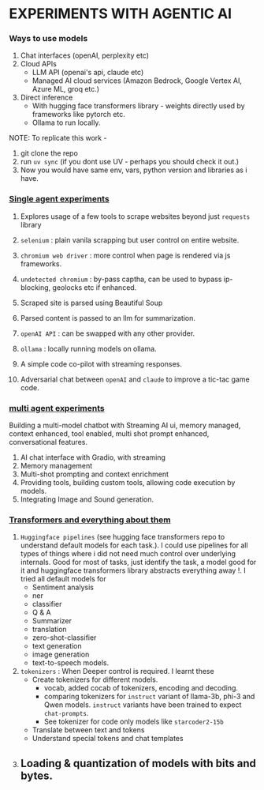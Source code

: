 # EXPERIMENTS WITH AGENTIC AI

### Ways to use models

1. Chat interfaces (openAI, perplexity etc)
2. Cloud APIs
   - LLM API (openai's api, claude etc)
   - Managed AI cloud services (Amazon Bedrock, Google Vertex AI, Azure ML, groq etc.)
3. Direct inference
   - With hugging face transformers library - weights directly used by frameworks like pytorch etc.
   - Ollama to run locally.

NOTE: To replicate this work -

1. git clone the repo
2. run `uv sync` (if you dont use UV - perhaps you should check it out.)
3. Now you would have same env, vars, python version and libraries as i have.

### [Single agent experiments](text_summarization_beautifulSoup.ipynb)

1. Explores usage of a few tools to scrape websites beyond just `requests` library

1. `selenium` : plain vanila scrapping but user control on entire website.
1. `chromium web driver` : more control when page is rendered via js frameworks.
1. `undetected chromium` : by-pass captha, can be used to bypass ip-blocking, geolocks etc if enhanced.

1. Scraped site is parsed using Beautiful Soup
1. Parsed content is passed to an llm for summarization.
1. `openAI API` : can be swapped with any other provider.
1. `ollama` : locally running models on ollama.
1. A simple code co-pilot with streaming responses.
1. Adversarial chat between `openAI` and `claude` to improve a tic-tac game code.

### [multi agent experiments](mulitmodel_agents.ipynb)

Building a multi-model chatbot with Streaming AI ui, memory managed, context enhanced, tool enabled, multi shot prompt enhanced, conversational features.

1. AI chat interface with Gradio, with streaming
2. Memory management
3. Multi-shot prompting and context enrichment
4. Providing tools, building custom tools, allowing code execution by models.
5. Integrating Image and Sound generation.

### [Transformers and everything about them](Trasnformers.ipynb)

1. `Huggingface pipelines` (see hugging face transformers repo to understand default models for each task.). I could use pipelines for all types of things where i did not need much control over underlying internals. Good for most of tasks, just identify the task, a model good for it and huggingface transformers library abstracts everything away !. I tried all default models for
   - Sentiment analysis
   - ner
   - classifier
   - Q & A
   - Summarizer
   - translation
   - zero-shot-classifier
   - text generation
   - image generation
   - text-to-speech models.
2. `tokenizers` : When Deeper control is required. I learnt these
   - Create tokenizers for different models.
     - vocab, added cocab of tokenizers, encoding and decoding.
     - comparing tokenizers for `instruct` variant of llama-3b, phi-3 and Qwen models. `instruct` variants have been trained to expect `chat-prompts`.
     - See tokenizer for code only models like `starcoder2-15b`
   - Translate between text and tokens
   - Understand special tokens and chat templates
3. Loading & quantization of models with bits and bytes.
   -
